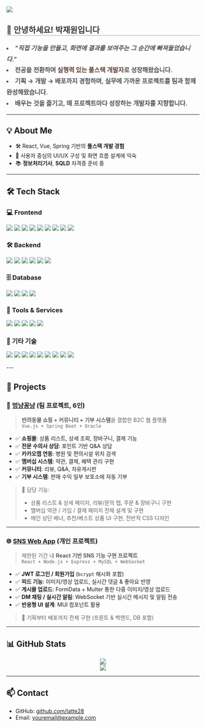 <img src="https://capsule-render.vercel.app/api?type=waving&color=0:5C4033,100:F8F4E3&height=200&text=Hello%20World!%20I'm%20Jaewon&animation=twinkling&fontColor=3B3B3B&fontSize=40" />

<div style="text-align: left; margin-top: 20px;"> 
  <h2 style="border-bottom: 2px solid #ccc; color: #3b3b3b;">👋 안녕하세요! 박재원입니다</h2>  

  <div style="font-weight: 600; font-size: 16px; color: #4f4f4f; line-height: 1.8;">
    <li> <i>"직접 기능을 만들고, 화면에 결과를 보여주는 그 순간에 빠져들었습니다."</i></li>
    <li> 전공을 전환하며 <b style="color:#5C4033;">실행력 있는 풀스택 개발자</b>로 성장해왔습니다.</li>
    <li> <b>기획 → 개발 → 배포</b>까지 경험하며, 실무에 가까운 프로젝트를 팀과 함께 완성해왔습니다.</li>
    <li> 배우는 것을 즐기고, 매 프로젝트마다 성장하는 개발자를 지향합니다.</li>
  </div>
</div>

---

## 💡 About Me

- 🛠 React, Vue, Spring 기반의 **풀스택 개발 경험**
- 🎨 사용자 중심의 UI/UX 구성 및 화면 흐름 설계에 익숙
- 📚 **정보처리기사**, **SQLD** 자격증 준비 중

---

## 🛠 Tech Stack

### 💻 Frontend
<p>
  <img src="https://img.shields.io/badge/HTML5-E34F26?style=flat&logo=html5&logoColor=white"/>
  <img src="https://img.shields.io/badge/CSS3-1572B6?style=flat&logo=css3&logoColor=white"/>
  <img src="https://img.shields.io/badge/JavaScript-F7DF1E?style=flat&logo=javascript&logoColor=black"/>
  <img src="https://img.shields.io/badge/React-61DAFB?style=flat&logo=react&logoColor=black"/>
  <img src="https://img.shields.io/badge/Vue.js-4FC08D?style=flat&logo=vue.js&logoColor=white"/>
  <img src="https://img.shields.io/badge/JSP-007396?style=flat&logo=java&logoColor=white"/>
  <img src="https://img.shields.io/badge/MUI-007FFF?style=flat&logo=mui&logoColor=white"/>
  <img src="https://img.shields.io/badge/Flutter-02569B?style=flat&logo=flutter&logoColor=white"/>
  <img src="https://img.shields.io/badge/Dart-0175C2?style=flat&logo=dart&logoColor=white"/>
</p>

### 🛠 Backend
<p>
  <img src="https://img.shields.io/badge/Java-007396?style=flat&logo=java&logoColor=white"/>
  <img src="https://img.shields.io/badge/SpringBoot-6DB33F?style=flat&logo=springboot&logoColor=white"/>
  <img src="https://img.shields.io/badge/Node.js-339933?style=flat&logo=node.js&logoColor=white"/>
  <img src="https://img.shields.io/badge/Express-000000?style=flat&logo=express&logoColor=white"/>
  <img src="https://img.shields.io/badge/Python-3776AB?style=flat&logo=python&logoColor=white"/>
  <img src="https://img.shields.io/badge/Django-092E20?style=flat&logo=django&logoColor=white"/>
</p>

### 🗄 Database
<p>
  <img src="https://img.shields.io/badge/MySQL-4479A1?style=flat&logo=mysql&logoColor=white"/>
  <img src="https://img.shields.io/badge/Oracle-F80000?style=flat&logo=oracle&logoColor=white"/>
  <img src="https://img.shields.io/badge/NoSQL-4DB33D?style=flat&logo=databricks&logoColor=white"/>
  <img src="https://img.shields.io/badge/Firebase-FFCA28?style=flat&logo=firebase&logoColor=black"/>
</p>

### 🔧 Tools & Services
<p>
  <img src="https://img.shields.io/badge/GitHub-181717?style=flat&logo=github&logoColor=white"/>
  <img src="https://img.shields.io/badge/VSCode-007ACC?style=flat&logo=visualstudiocode&logoColor=white"/>
  <img src="https://img.shields.io/badge/Figma-F24E1E?style=flat&logo=figma&logoColor=white"/>
  <img src="https://img.shields.io/badge/AWS-232F3E?style=flat&logo=amazonaws&logoColor=white"/>
  <img src="https://img.shields.io/badge/Linux-FCC624?style=flat&logo=linux&logoColor=black"/>
</p>

### 🔐 기타 기술
<p>
  <img src="https://img.shields.io/badge/JWT-000000?style=flat&logo=jsonwebtokens&logoColor=white"/>
  <img src="https://img.shields.io/badge/WebSocket-FF6600?style=flat&logo=websocket&logoColor=white"/>
  <img src="https://img.shields.io/badge/Multer-333333?style=flat"/>
  <img src="https://img.shields.io/badge/Quill-333333?style=flat"/>
  <img src="https://img.shields.io/badge/RESTful%20API-005571?style=flat"/>
  <img src="https://img.shields.io/badge/Fetch%20API-4A90E2?style=flat"/>
  <img src="https://img.shields.io/badge/Axios-5A29E4?style=flat"/>
  <img src="https://img.shields.io/badge/AJAX-3C7DC2?style=flat"/>
  <img src="https://img.shields.io/badge/OOP-007396?style=flat"/>
</p>
---

## 📌 Projects

### 🐾 [멍냥꽁냥](https://github.com/suikari/Myky) (팀 프로젝트, 6인)

> **반려동물 쇼핑 + 커뮤니티 + 기부 시스템**을 결합한 B2C 웹 플랫폼  
> `Vue.js + Spring Boot + Oracle`

- ✅ **쇼핑몰**: 상품 리스트, 상세 조회, 장바구니, 결제 기능
- ✅ **전문 수의사 상담**: 포인트 기반 Q&A 상담
- ✅ **카카오맵 연동**: 병원 및 편의시설 위치 검색
- ✅ **멤버십 시스템**: 약관, 결제, 혜택 관리 구현
- ✅ **커뮤니티**: 리뷰, Q&A, 자유게시판
- ✅ **기부 시스템**: 판매 수익 일부 보호소에 자동 기부

> 🔧 담당 기능:
> - 상품 리스트 & 상세 페이지, 리뷰/문의 탭, 주문 & 장바구니 구현  
> - 멤버십 약관 / 가입 / 결제 페이지 전체 설계 및 구현  
> - 메인 상단 배너, 추천/베스트 상품 UI 구현, 전반적 CSS 디자인

---

### 🌐 [SNS Web App](https://github.com/latte28/react_project) (개인 프로젝트)

> 제한된 기간 내 **React 기반 SNS 기능 구현 프로젝트**  
> `React + Node.js + Express + MySQL + WebSocket`

- ✅ **JWT 로그인 / 회원가입** (`bcrypt` 해시화 포함)
- ✅ **피드 기능**: 이미지/영상 업로드, 실시간 댓글 & 좋아요 반영
- ✅ **게시물 업로드**: FormData + Multer 통한 다중 이미지/영상 업로드
- ✅ **DM 채팅 / 실시간 알림**: WebSocket 기반 실시간 메시지 및 알림 전송
- ✅ **반응형 UI 설계**: MUI 컴포넌트 활용

> 🔧 기획부터 배포까지 전체 구현 (프론트 & 백엔드, DB 포함)

---

## 📊 GitHub Stats

<p align="center">
  <img src="https://github-readme-stats.vercel.app/api?username=latte28&show_icons=true&theme=default" />
  <br/>
  <img src="https://github-readme-stats.vercel.app/api/top-langs/?username=latte28&layout=compact&theme=default" />
</p>

---

## 📫 Contact

- GitHub: [github.com/latte28](https://github.com/latte28)
- Email: youremail@example.com
